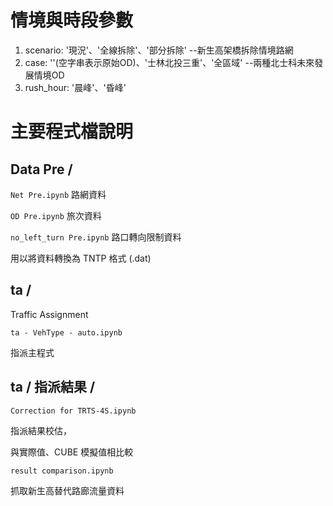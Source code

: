 # 情境與時段參數

1. scenario: '現況'、'全線拆除'、'部分拆除' --新生高架橋拆除情境路網
2. case: ''(空字串表示原始OD)、'士林北投三重'、'全區域' --兩種北士科未來發展情境OD
3. rush_hour: '晨峰'、'昏峰'

# 主要程式檔說明
## Data Pre /

`Net Pre.ipynb`  路網資料

`OD Pre.ipynb`  旅次資料

`no_left_turn Pre.ipynb`  路口轉向限制資料

用以將資料轉換為 TNTP 格式 (.dat)

## ta /

Traffic Assignment

`ta - VehType - auto.ipynb` 

指派主程式

## ta / 指派結果 /

`Correction for TRTS-4S.ipynb`

指派結果校估，

與實際值、CUBE 模擬值相比較

`result comparison.ipynb`

抓取新生高替代路廊流量資料


